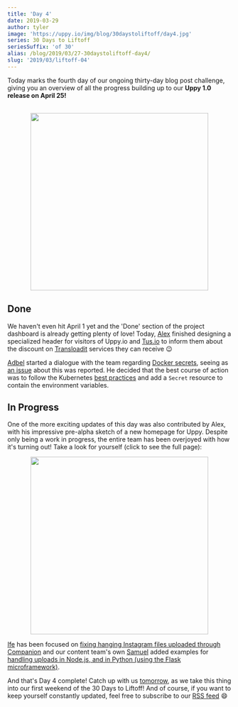 ```yaml
---
title: 'Day 4'
date: 2019-03-29
author: tyler
image: 'https://uppy.io/img/blog/30daystoliftoff/day4.jpg'
series: 30 Days to Liftoff
seriesSuffix: 'of 30'
alias: /blog/2019/03/27-30daystoliftoff-day4/
slug: '2019/03/liftoff-04'
---
```


Today marks the fourth day of our ongoing thirty-day blog post challenge, giving
you an overview of all the progress building up to our **Uppy 1.0 release on
April 25!**

<!--truncate-->

<center><br /><img width="400" src="/img/blog/30daystoliftoff/day4.jpg" /><br /></center>

## Done

We haven't even hit April 1 yet and the 'Done' section of the project dashboard
is already getting plenty of love! Today, [Alex](https://github.com/nqst)
finished designing a specialized header for visitors of Uppy.io and
[Tus.io](https://tus.io) to inform them about the discount on
[Transloadit](https://transloadit.com/) services they can receive :wink:

[Adbel](https://github.com/Kiloreux) started a dialogue with the team regarding
[Docker secrets](https://github.com/transloadit/uppy/pull/138), seeing as
[an issue](https://github.com/transloadit/uppy/issues/1295) about this was
reported. He decided that the best course of action was to follow the Kubernetes
[best practices](https://kubernetes.io/docs/concepts/configuration/secret/#best-practices)
and add a `Secret` resource to contain the environment variables.

## In Progress

One of the more exciting updates of this day was also contributed by Alex, with
his impressive pre-alpha sketch of a new homepage for Uppy. Despite only being a
work in progress, the entire team has been overjoyed with how it's turning out!
Take a look for yourself (click to see the full page):

<center>
  <a rel="noreferrer noopener" target="_blank" href="/img/blog/30daystoliftoff/2019-03-liftoff-04b.png">
    <img width="400" src="/img/blog/30daystoliftoff/2019-03-liftoff-04a.png" />
  </a>
</center>

[Ife](https://github.com/ifedapoolarewaju) has been focused on
[fixing hanging Instagram files uploaded through Companion](https://github.com/transloadit/uppy/pull/1274/files)
and our content team's own [Samuel](https://github.com/samuelayo) added examples
for
[handling uploads in Node.js, and in Python (using the Flask microframework)](https://github.com/transloadit/uppy/pull/1389).

And that's Day 4 complete! Catch up with us
[tomorrow](/blog/2019/03/liftoff-05/), as we take this thing into our first
weekend of the 30 Days to Liftoff! And of course, if you want to keep yourself
constantly updated, feel free to subscribe to our
[RSS feed](https://uppy.io/blog/atom.xml) :smile:
